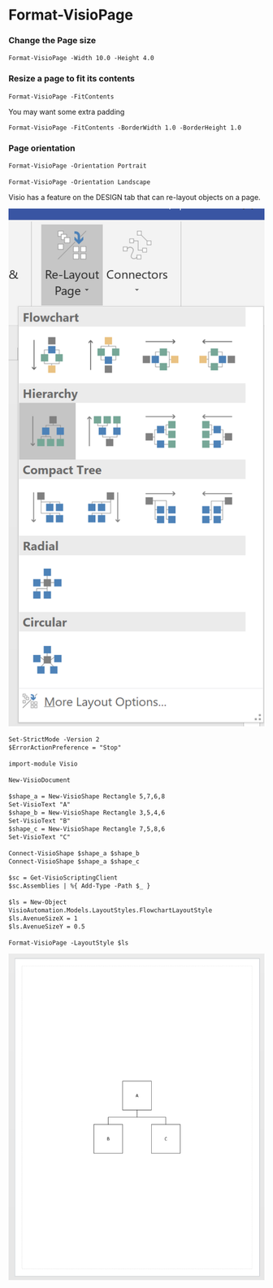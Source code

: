 # Format-VisioPage

### Change the Page size

```
Format-VisioPage -Width 10.0 -Height 4.0
```

### Resize a page to fit its contents <a id="resize-a-page-to-fit-its-contents"></a>

```text
Format-VisioPage -FitContents
```

You may want some extra padding

```text
Format-VisioPage -FitContents -BorderWidth 1.0 -BorderHeight 1.0
```

### Page orientation <a id="page-orientation-and-background"></a>

```text
Format-VisioPage -Orientation Portrait

Format-VisioPage -Orientation Landscape
```

Visio has a feature on the DESIGN tab that can re-layout objects on a page.

![](../.gitbook/assets/snap00010.png)

```text
Set-StrictMode -Version 2
$ErrorActionPreference = "Stop"

import-module Visio

New-VisioDocument

$shape_a = New-VisioShape Rectangle 5,7,6,8
Set-VisioText "A"
$shape_b = New-VisioShape Rectangle 3,5,4,6
Set-VisioText "B"
$shape_c = New-VisioShape Rectangle 7,5,8,6
Set-VisioText "C"

Connect-VisioShape $shape_a $shape_b
Connect-VisioShape $shape_a $shape_c

$sc = Get-VisioScriptingClient
$sc.Assemblies | %{ Add-Type -Path $_ }

$ls = New-Object VisioAutomation.Models.LayoutStyles.FlowchartLayoutStyle
$ls.AvenueSizeX = 1
$ls.AvenueSizeY = 0.5

Format-VisioPage -LayoutStyle $ls
```

![](../.gitbook/assets/snap00012.png)

